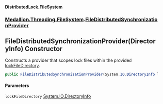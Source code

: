 #### [DistributedLock.FileSystem](README.md 'README')
### [Medallion.Threading.FileSystem](Medallion.Threading.FileSystem.md 'Medallion.Threading.FileSystem').[FileDistributedSynchronizationProvider](FileDistributedSynchronizationProvider.md 'Medallion.Threading.FileSystem.FileDistributedSynchronizationProvider')

## FileDistributedSynchronizationProvider(DirectoryInfo) Constructor

Constructs a provider that scopes lock files within the provided [lockFileDirectory](FileDistributedSynchronizationProvider..ctor.TETT6F6M/CskpBpX2hNqtA.md#Medallion.Threading.FileSystem.FileDistributedSynchronizationProvider.FileDistributedSynchronizationProvider(System.IO.DirectoryInfo).lockFileDirectory 'Medallion.Threading.FileSystem.FileDistributedSynchronizationProvider.FileDistributedSynchronizationProvider(System.IO.DirectoryInfo).lockFileDirectory').

```csharp
public FileDistributedSynchronizationProvider(System.IO.DirectoryInfo lockFileDirectory);
```
#### Parameters

<a name='Medallion.Threading.FileSystem.FileDistributedSynchronizationProvider.FileDistributedSynchronizationProvider(System.IO.DirectoryInfo).lockFileDirectory'></a>

`lockFileDirectory` [System.IO.DirectoryInfo](https://docs.microsoft.com/en-us/dotnet/api/System.IO.DirectoryInfo 'System.IO.DirectoryInfo')